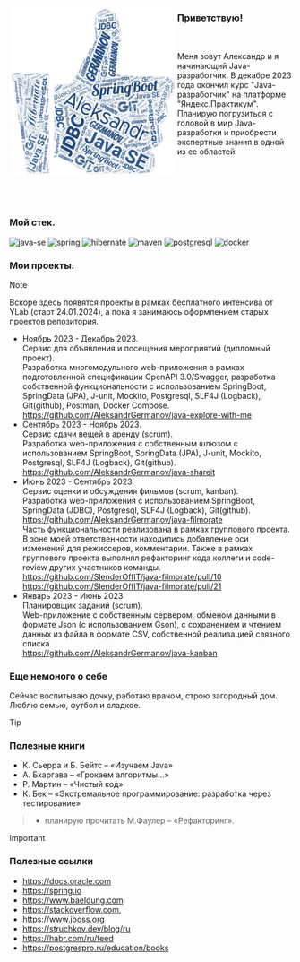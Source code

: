 

<img
width="300"
height="300"
align="left"
src="/img/GithubProfileOpening.png"></img>
### Приветствую!
<br>
<br>
Меня зовут Александр и я начинающий Java-разработчик. В декабре 2023 года окончил курс "Java-разработчик" на платформе "Яндекс.Практикум".
Планирую погрузиться с головой в мир Java-разработки и приобрести экспертные знания в одной из ее областей.
<br>
<br>
<br>
<br>
<br>
<br>

### Moй стек.

![java-se](https://img.shields.io/badge/java--se-maker?style=for-the-badge&logo=oracle&labelColor=rgb(75%2C130%2C200)&color=rgb(39%2C77%2C126)&link=https%3A%2F%2Fhibernate.org%2F)
![spring](https://img.shields.io/badge/spring-maker?style=for-the-badge&logo=spring&logoColor=rgb(255%2C255%2C255)&labelColor=rgb(75%2C130%2C200)&color=rgb(39%2C77%2C126)&link=https%3A%2F%2Fspring.io%2F)
![hibernate](https://img.shields.io/badge/Hibernate-maker?style=for-the-badge&logo=hibernate&labelColor=rgb(75%2C130%2C200)&color=rgb(39%2C77%2C126)&link=https%3A%2F%2Fhibernate.org%2F)
![maven](https://img.shields.io/badge/maven-maker?style=for-the-badge&logo=apache&logoColor=rgb(255%2C255%2C255)&labelColor=rgb(75%2C130%2C200)&color=rgb(39%2C77%2C126)&link=https%3A%2F%2Fmaven.apache.org%2F)
![postgresql](https://img.shields.io/badge/postgresql-maker?style=for-the-badge&logo=postgresql&logoColor=rgb(255%2C255%2C255)&labelColor=rgb(75%2C130%2C200)&color=rgb(39%2C77%2C126)&link=https%3A%2F%2Fwww.postgresql.org%2F)
![docker](https://img.shields.io/badge/docker-maker?style=for-the-badge&logo=docker&logoColor=rgb(255%2C255%2C255)&labelColor=rgb(75%2C130%2C200)&color=rgb(39%2C77%2C126)&link=https%3A%2F%2Fwww.docker.com%2F)




### Мои проекты.

>[!NOTE]
>Вскоре здесь появятся проекты в рамках бесплатного интенсива от YLab (старт 24.01.2024), а пока я занимаюсь оформлением старых проектов репозитория.

- Ноябрь 2023 - Декабрь 2023.<br>
Сервис для объявления и посещения мероприятий (дипломный проект).<br>
Разработка многомодульного web-приложения в рамках подготовленной спецификации
OpenAPI 3.0/Swagger, разработка собственной функциональности с использованием
SpringBoot, SpringData (JPA), J-unit, Mockito, Postgresql, SLF4J (Logback), Git(github), Postman,
Docker Compose.<br>
https://github.com/AleksandrGermanov/java-explore-with-me
- Сентябрь 2023 - Ноябрь 2023. <br>
Сервис сдачи вещей в аренду (scrum).<br>
Разработка web-приложения с собственным шлюзом с использованием SpringBoot, SpringData
(JPA), J-unit, Mockito, Postgresql, SLF4J (Logback), Git(github).<br>
https://github.com/AleksandrGermanov/java-shareit
- Июнь 2023 - Сентябрь 2023.<br>
Сервис оценки и обсуждения фильмов (scrum, kanban).<br>
Разработка web-приложения с использованием SpringBoot, SpringData (JDBC), Postgresql, SLF4J
(Logback), Git(github).<br>
https://github.com/AleksandrGermanov/java-filmorate<br>
Часть функциональности реализована в рамках группового проекта. В зоне моей
ответственности находились добавление оси изменений для режиссеров, комментарии. Также
в рамках группового проекта выполнял рефакторинг кода коллеги и сode-review других
участников команды.<br>
https://github.com/SlenderOffIT/java-filmorate/pull/10<br>
https://github.com/SlenderOffIT/java-filmorate/pull/21<br>
- Январь 2023 - Июнь 2023 <br>
Планировщик заданий (scrum).<br>
Web-приложение с собственным сервером, обменом данными в формате Json (с
использованием Gson), с сохранением и чтением данных из файла в формате CSV, собственной
реализацией связного списка.<br>
https://github.com/AleksandrGermanov/java-kanban

### Еще немоного о себе
Сейчас воспитываю дочку, работаю врачом, строю загородный дом. Люблю семью, футбол и сладкое.

>[!TIP]
>### Полезные книги
> - К. Сьерра и Б. Бейтс – «Изучаем Java»
> - А. Бхаргава – «Грокаем алгоритмы…»
> - Р. Мартин – «Чистый код»
> - К. Бек – «Экстремальное программирование: разработка через тестирование»

> - планирую прочитать M.Фаулер – «Рефакторинг».


>[!IMPORTANT]
>### Полезные ссылки
> -  https://docs.oracle.com
> -  https://spring.io
> -  https://www.baeldung.com
> -  https://stackoverflow.com,
> -  https://www.jboss.org
> -  https://struchkov.dev/blog/ru
> -  https://habr.com/ru/feed
> -  https://postgrespro.ru/education/books


<!--
**AleksandrGermanov/AleksandrGermanov** is a ✨ _special_ ✨ repository because its `README.md` (this file) appears on your GitHub profile.

Here are some ideas to get you started:

- 🔭 I’m currently working on ...
- 🌱 I’m currently learning ...
- 👯 I’m looking to collaborate on ...
- 🤔 I’m looking for help with ...
- 💬 Ask me about ...
- 📫 How to reach me: ...
- 😄 Pronouns: ...
- ⚡ Fun fact: ...
-->
